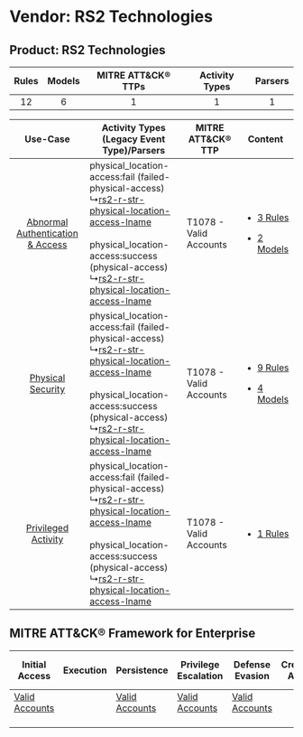 Vendor: RS2 Technologies
========================
Product: RS2 Technologies
-------------------------
| Rules | Models | MITRE ATT&CK® TTPs | Activity Types | Parsers |
|:-----:|:------:|:------------------:|:--------------:|:-------:|
|  12   |   6    |         1          |       1        |    1    |

|    Use-Case    | Activity Types (Legacy Event Type)/Parsers    | MITRE ATT&CK® TTP          | Content    |
|:----:| ---- | ---- | ---- |
| [Abnormal Authentication & Access](../../../UseCases/uc_abnormal_authentication_&_access.md) |  physical_location-access:fail (failed-physical-access)<br> ↳[rs2-r-str-physical-location-access-lname](Ps/pC_rs2rstrphysicallocationaccesslname.md)<br><br> physical_location-access:success (physical-access)<br> ↳[rs2-r-str-physical-location-access-lname](Ps/pC_rs2rstrphysicallocationaccesslname.md)<br> | T1078 - Valid Accounts<br> | [<ul><li>3 Rules</li></ul><ul><li>2 Models</li></ul>](RM/r_m_rs2_technologies_rs2_technologies_Abnormal_Authentication_&_Access.md) |
|    [Physical Security](../../../UseCases/uc_physical_security.md)    |  physical_location-access:fail (failed-physical-access)<br> ↳[rs2-r-str-physical-location-access-lname](Ps/pC_rs2rstrphysicallocationaccesslname.md)<br><br> physical_location-access:success (physical-access)<br> ↳[rs2-r-str-physical-location-access-lname](Ps/pC_rs2rstrphysicallocationaccesslname.md)<br> | T1078 - Valid Accounts<br> | [<ul><li>9 Rules</li></ul><ul><li>4 Models</li></ul>](RM/r_m_rs2_technologies_rs2_technologies_Physical_Security.md)    |
|    [Privileged Activity](../../../UseCases/uc_privileged_activity.md)    |  physical_location-access:fail (failed-physical-access)<br> ↳[rs2-r-str-physical-location-access-lname](Ps/pC_rs2rstrphysicallocationaccesslname.md)<br><br> physical_location-access:success (physical-access)<br> ↳[rs2-r-str-physical-location-access-lname](Ps/pC_rs2rstrphysicallocationaccesslname.md)<br> | T1078 - Valid Accounts<br> | [<ul><li>1 Rules</li></ul>](RM/r_m_rs2_technologies_rs2_technologies_Privileged_Activity.md)    |

MITRE ATT&CK® Framework for Enterprise
--------------------------------------
| Initial Access                                                      | Execution | Persistence                                                         | Privilege Escalation                                                | Defense Evasion                                                     | Credential Access | Discovery | Lateral Movement | Collection | Command and Control | Exfiltration | Impact |
| ------------------------------------------------------------------- | --------- | ------------------------------------------------------------------- | ------------------------------------------------------------------- | ------------------------------------------------------------------- | ----------------- | --------- | ---------------- | ---------- | ------------------- | ------------ | ------ |
| [Valid Accounts](https://attack.mitre.org/techniques/T1078)<br><br> |           | [Valid Accounts](https://attack.mitre.org/techniques/T1078)<br><br> | [Valid Accounts](https://attack.mitre.org/techniques/T1078)<br><br> | [Valid Accounts](https://attack.mitre.org/techniques/T1078)<br><br> |                   |           |                  |            |                     |              |        |